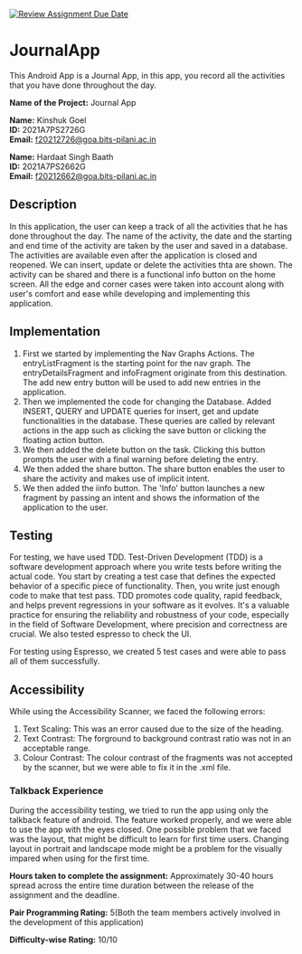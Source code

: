 [![Review Assignment Due Date](https://classroom.github.com/assets/deadline-readme-button-24ddc0f5d75046c5622901739e7c5dd533143b0c8e959d652212380cedb1ea36.svg)](https://classroom.github.com/a/XNhTFXWh)
# JournalApp
This Android App is a Journal App, in this app, you record all the activities that you have done throughout the day.

**Name of the Project:** Journal App

**Name:** Kinshuk Goel\
**ID:** 2021A7PS2726G\
**Email:** f20212726@goa.bits-pilani.ac.in

**Name:** Hardaat Singh Baath\
**ID:** 2021A7PS2662G\
**Email:** f20212662@goa.bits-pilani.ac.in

## Description
In this application, the user can keep a track of all the activities that he has done throughout the day. The name of the activity, the date and the starting and end time of the activity are taken by the user and saved in a database. The activities are available even after the application is closed and reopened. We can insert, update or delete the activities thta are shown. The activity can be shared and there is a functional info button on the home screen.
All the edge and corner cases were taken into account along with user's comfort and ease while  developing and implementing this application.

## Implementation
1. First we started by implementing the Nav Graphs Actions. The entryListFragment is the starting point for the nav graph. The entryDetailsFragment and infoFragment originate from this destination. The add new entry button will be used to add new entries in the application.
2. Then we implemented the code for changing the Database. Added INSERT, QUERY and UPDATE queries for insert, get and update functionalities in the database. These queries are called by relevant actions in the app such as clicking the save button or clicking the floating action button.
3. We then added the delete button on the task. Clicking this button prompts the user with a final warning before deleting the entry.
4. We then added the share button. The share button enables the user to share the activity and makes use of implicit intent.
5. We then added the iinfo button. The 'Info' button launches a new fragment by passing an intent and shows the information of the application to the user.

## Testing
For testing, we have used TDD. Test-Driven Development (TDD) is a software development approach where you write tests before writing the actual code. You start by creating a test case that defines the expected behavior of a specific piece of functionality. Then, you write just enough code to make that test pass. TDD promotes code quality, rapid feedback, and helps prevent regressions in your software as it evolves. It's a valuable practice for ensuring the reliability and robustness of your code, especially in the field of Software Development, where precision and correctness are crucial. We also tested espresso to check the UI.

For testing using Espresso, we created 5 test cases and were able to pass all of them successfully.

## Accessibility
While using the Accessibility Scanner, we faced the following errors:
1. Text Scaling: This was an error caused due to the size of the heading.
2. Text Contrast: The forground to background contrast ratio was not in an acceptable range.
3. Colour Contrast: The colour contrast of the fragments was not accepted by the scanner, but we were able to fix it in the .xml file.

### Talkback Experience
During the accessibility testing, we tried to run the app using only the talkback feature of android. The feature worked properly, and we were able to use the app with the eyes closed. One possible problem that we faced was the layout, that might be difficult to learn for first time users. Changing layout in portrait and landscape mode might be a problem for the visually impared when using for the first time. 

**Hours taken to complete the assignment:** Approximately 30-40 hours spread across the entire time duration between the release of 
the assignment and the deadline.

**Pair Programming Rating:** 5(Both the team members actively involved in the development of this application)

**Difficulty-wise Rating:** 10/10
